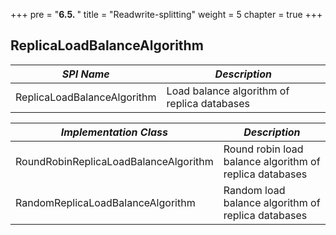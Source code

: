 +++
pre = "<b>6.5. </b>"
title = "Readwrite-splitting"
weight = 5
chapter = true
+++

## ReplicaLoadBalanceAlgorithm

| *SPI Name*                            | *Description*                                           |
| ------------------------------------- | ------------------------------------------------------- |
| ReplicaLoadBalanceAlgorithm           | Load balance algorithm of replica databases             |

| *Implementation Class*                | *Description*                                           |
| ------------------------------------- | ------------------------------------------------------- |
| RoundRobinReplicaLoadBalanceAlgorithm | Round robin load balance algorithm of replica databases |
| RandomReplicaLoadBalanceAlgorithm     | Random load balance algorithm of replica databases      |
